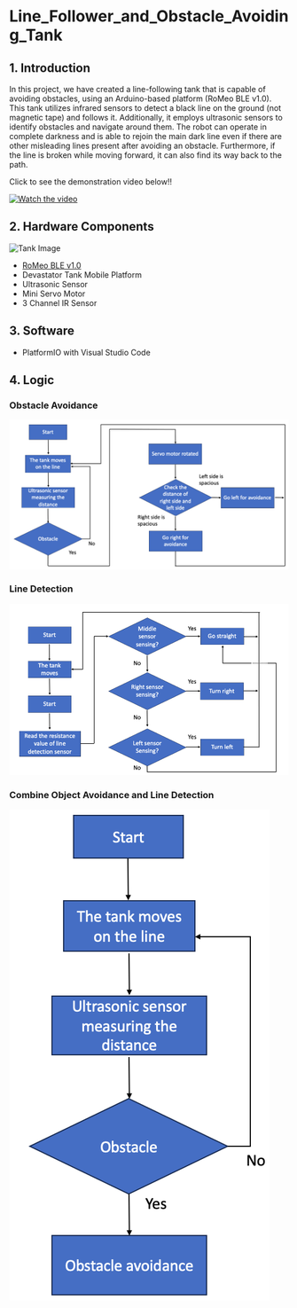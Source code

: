 # Line_Follower_and_Obstacle_Avoiding_Tank

## 1. Introduction
In this project, we have created a line-following tank that is capable of avoiding obstacles, using an Arduino-based platform (RoMeo BLE v1.0). This tank utilizes infrared sensors to detect a black line on the ground (not magnetic tape) and follows it. Additionally, it employs ultrasonic sensors to identify obstacles and navigate around them. The robot can operate in complete darkness and is able to rejoin the main dark line even if there are other misleading lines present after avoiding an obstacle. Furthermore, if the line is broken while moving forward, it can also find its way back to the path.

Click to see the demonstration video below!!

<a href="https://www.youtube.com/shorts/7qLS-UVV_zI" target="_blank" rel="noopener noreferrer"><img src="http://img.youtube.com/vi/7qLS-UVV_zI/hqdefault.jpg" alt="Watch the video" style="max-width:100%;"></a>


## 2. Hardware Components
![Tank Image](https://github.com/Tamago55/Line-Follower-Obstacle-Avoiding/blob/main/pic/tank.png)
- [RoMeo BLE v1.0](https://wiki.dfrobot.com/RoMeo_BLE__SKU_DFR0305_)
- Devastator Tank Mobile Platform
- Ultrasonic Sensor
- Mini Servo Motor
- 3 Channel IR Sensor

## 3. Software 
- PlatformIO with Visual Studio Code

## 4. Logic
### Obstacle Avoidance
![Obstacle Avoidance Logic Image](https://github.com/Tamago55/Line-Follower-Obstacle-Avoiding/blob/main/pic/step1.png)
### Line Detection
![Line Detection Logic Image](https://github.com/Tamago55/Line-Follower-Obstacle-Avoiding/blob/main/pic/step2.png)
### Combine Object Avoidance and Line Detection
![Combined Logic Image](https://github.com/Tamago55/Line-Follower-Obstacle-Avoiding/blob/main/pic/step3.png)
